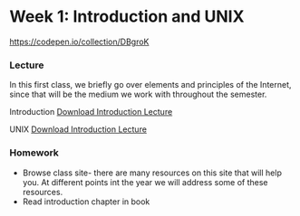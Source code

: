 # Week 1: Introduction and UNIX

https://codepen.io/collection/DBgroK

### Lecture

In this first class, we briefly go over elements and principles of the Internet, since that will be the medium we work with throughout the semester.

Introduction
[Download Introduction Lecture](1a.pdf)

UNIX
[Download Introduction Lecture](1a.pdf)

### Homework
- Browse class site- there are many resources on this site that will help you. At different points int the year we will address some of these resources.
- Read introduction chapter in book
